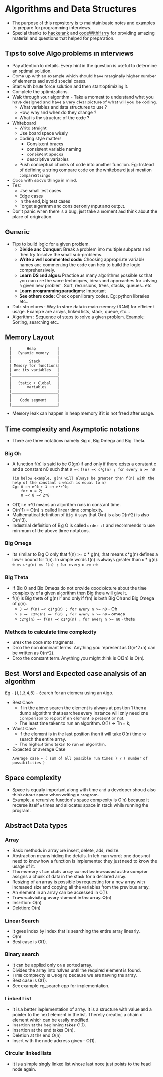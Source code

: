 # Algorithms and Data Structures

* The purpose of this repository is to maintain basic notes and examples to prepare for programming interviews.
* Special thanks to [hackerank](https://www.hackerrank.com/) and [codeWithHarry](https://www.codewithharry.com/) for providing amazing material and questions that helped for preparation.

## Tips to solve Algo problems in interviews

* Pay attention to details. Every hint in the question is useful to determine an optimal solution.
* Come up with an example which should have marginally higher number of elements and avoid special cases.
* Start with brute force solution and then start optimizing it.
* Complete the optimizations.
* Walk through your algorithm - Take a moment to understand what you have designed and have a very clear picture of what will you be coding.
  * What variables and data structures to use ?
  * How, why and when do they change ?
  * What is the structure of the code ?
* Whiteboard
  * Write straight
  * Use board space wisely
  * Coding style matters
    * Consistent braces
    * consistent variable naming
    * consistent spaces
    * descriptive variables
  * Push conceptual chunks of code into another function. Eg: Instead of defining a string compare code on the whiteboard just mention `compareStrings`
* Code with above things in mind.
* Test
  * Use small test cases
  * Edge cases
  * In the end, big test cases
  * Forget algorithm and consider only input and output.
* Don't panic when there is a bug, just take a moment and think about the place of origination.

## Generic

* Tips to build logic for a given problem.
  * **Divide and Conquer:** Break a problem into multiple subparts and then try to solve the small sub-problems.
  * **Write a well commented code:** Choosing appropriate variable names and commenting the code can help to build the logic comprehensively.
  * **Learn DS and algos:** Practice as many algorithms possible so that you can use the same techniques, ideas and approaches for solving a given new problem. Sort, recursions, trees, stacks, queues.. etc
  * **Learn programming paradigms:** Important
  * **See others code:** Check open library codes. Eg: python libraries etc..
* Data structures : Way to store data in main memory (RAM) for efficient usage. Example are arrays, linked lists, stack, queue, etc...
* Algorithm : Sequence of steps to solve a given problem. Example: Sorting, searching etc..

## Memory Layout
  ```
    |       Heap          |
    |   Dynamic memory    |
    |_____________________|
    |        Stack        |
    | Memory for functions|
    | and its variables   |
    |_____________________|
    |                     |
    |   Static + Global   |
    |       variables     |
    |_____________________|
    |                     |
    |    Code segment     |
    |_____________________|
  ```
* Memory leak can happen in heap memory if it is not freed after usage.

## Time complexity and Asymptotic notations
* There are three notations namely Big o, Big Omega and Big Theta.

### Big Oh
* A function f(n) is said to be O(gn) if and only if there exists a constant c and a constant n0 such that
    `0 =< f(n) =< c*g(n) ; for every n >= n0`
    ```
    (in below example, g(n) will always be greater than f(n) with the help of the constant c which is equal to n)
    Eg: 0 =< n^3 + 1 =< n*n^3;
        for n = 2;
        0 =< 8 =< 2*8
    ```
* O(1) i.e n^0 means an algorithm runs in constant time.
* O(n^1) = O(n) is called linear time complexity.
* Mathematical definition of `Big O` says that O(n) is also O(n^2) is also O(n^3).
* Industrial definition of Big O is called `order of` and recommends to use minimum of the above three notations.

### Big Omega

* Its similar to Big O only that f(n) >= c * g(n); that means c*g(n) defines a lower bound for f(n). In simple words f(n) is always greater than c * g(n).
  `0 =< c*g(n) =< f(n) ; for every n >= n0`

### Big Theta

* If Big O and Big Omega do not provide good picture about the time complexity of a given algorithm then Big theta will give it.
* f(n) is Big theta of g(n) if and only if f(n) is both Big Oh and Big Omega of g(n).
  * `0 =< f(n) =< c1*g(n) ; for every n >= n0` - Oh
  * `0 =< c2*g(n) =< f(n) ; for every n >= n0` - omega
  * `c2*g(n) =< f(n) =< c1*g(n) ; for every n >= n0` - theta

### Methods to calculate time complexity

* Break the code into fragments.
* Drop the non dominant terms. Anything you represent as O(n^2+n) can be written as O(n^2).
* Drop the constant term. Anything you might think is O(3n) is O(n).

## Best, Worst and Expected case analysis of an algorithm

Eg - [1,2,3,4,5] - Search for an element using an Algo.

* Best Case
  * If in the above search the element is always at position 1 then a dumb algorithm that searches every instance will only need one comparison to report if an element is present or not.
  * The least time taken to run an algorithm. O(1) -> Tn = k;
* Worst Case
  * If the element is in the last position then it will take O(n) time to search the entire array.
  * The highest time taken to run an algorithm.
* Expected or average Case
  ```
  Average case = ( sum of all possible run times ) / ( number of possibilities )
  ```

## Space complexity

* Space is equally important along with time and a developer should also think about space when writing a program.
* Example, a recursive function's space complexity is O(n) because it recurse itself `n` times and allocates space in stack while running the program.

## Abstract Data types

### Array
* Basic methods in array are insert, delete, add, resize.
* Abstraction means hiding the details. In leh man words one does not need to know how a function is implemented they just need to know the usage of it.
* The memory of an static array cannot be increased as the compiler assigns a chunk of data in the stack for a declared array.
* Resizing of an array is possible by requesting for a new array with increased size and copying all the variables from the previous array.
* An element in an array can be accessed in O(1).
* Traversal:visiting every element in the array. O(n)
* Insertion: O(n)
* Deletion: O(n)

### Linear Search

* It goes index by index that is searching the entire array linearly.
* O(n)
* Best case is O(1).

### Binary search

* It can be applied only on a sorted array.
* Divides the array into halves until the required element is found.
* Time complexity is O(log n) because we are halving the array.
* Best case is O(1).
* See example eg_search.cpp for implementation.

### Linked List

* It is a better implementation of array. It is a structure with value and a pointer to the next element in the list. Thereby creating a chain of element which can be easily modified.
* Insertion at the beginning takes O(1).
* Insertion at the end takes O(n).
* Deletion at the end O(n).
* Insert with the node address given - O(1).

### Circular linked lists

* It is a simple singly linked list whose last node just points to the head node again.